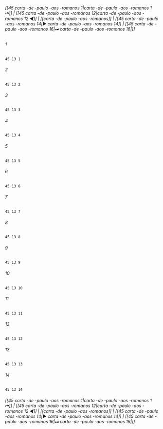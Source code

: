 
###### [[45 carta -de -paulo -aos -romanos 1|carta -de -paulo -aos -romanos 1 ⏮]] | [[45 carta -de -paulo -aos -romanos 12|carta -de -paulo -aos -romanos 12 ◀]] | [[carta -de -paulo -aos -romanos]] | [[45 carta -de -paulo -aos -romanos 14|▶ carta -de -paulo -aos -romanos 14]] | [[45 carta -de -paulo -aos -romanos 16|⏭ carta -de -paulo -aos -romanos 16|]]

###### 1
``` verse
45 13 1 
```
###### 2
``` verse
45 13 2 
```
###### 3
``` verse
45 13 3 
```
###### 4
``` verse
45 13 4 
```
###### 5
``` verse
45 13 5 
```
###### 6
``` verse
45 13 6 
```
###### 7
``` verse
45 13 7 
```
###### 8
``` verse
45 13 8 
```
###### 9
``` verse
45 13 9 
```
###### 10
``` verse
45 13 10 
```
###### 11
``` verse
45 13 11 
```
###### 12
``` verse
45 13 12 
```
###### 13
``` verse
45 13 13 
```
###### 14
``` verse
45 13 14 
```

###### [[45 carta -de -paulo -aos -romanos 1|carta -de -paulo -aos -romanos 1 ⏮]] | [[45 carta -de -paulo -aos -romanos 12|carta -de -paulo -aos -romanos 12 ◀]] | [[carta -de -paulo -aos -romanos]] | [[45 carta -de -paulo -aos -romanos 14|▶ carta -de -paulo -aos -romanos 14]] | [[45 carta -de -paulo -aos -romanos 16|⏭ carta -de -paulo -aos -romanos 16|]]

